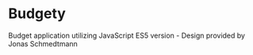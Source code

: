 # Budgety
Budget application utilizing JavaScript ES5 version - Design provided by Jonas Schmedtmann 
